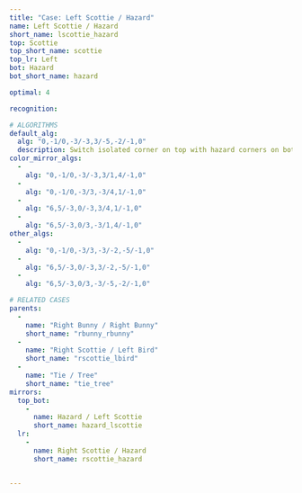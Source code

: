 ```yaml
---
title: "Case: Left Scottie / Hazard"
name: Left Scottie / Hazard
short_name: lscottie_hazard
top: Scottie
top_short_name: scottie
top_lr: Left
bot: Hazard
bot_short_name: hazard

optimal: 4

recognition:

# ALGORITHMS
default_alg:
  alg: "0,-1/0,-3/-3,3/-5,-2/-1,0"
  description: Switch isolated corner on top with hazard corners on bottom; slice should be next to edge from tent on top without splitting it.
color_mirror_algs:
  -
    alg: "0,-1/0,-3/-3,3/1,4/-1,0"
  -
    alg: "0,-1/0,-3/3,-3/4,1/-1,0"
  -
    alg: "6,5/-3,0/-3,3/4,1/-1,0"
  -
    alg: "6,5/-3,0/3,-3/1,4/-1,0"
other_algs:
  -
    alg: "0,-1/0,-3/3,-3/-2,-5/-1,0"
  -
    alg: "6,5/-3,0/-3,3/-2,-5/-1,0"
  -
    alg: "6,5/-3,0/3,-3/-5,-2/-1,0"

# RELATED CASES
parents:
  -
    name: "Right Bunny / Right Bunny"
    short_name: "rbunny_rbunny"
  -
    name: "Right Scottie / Left Bird"
    short_name: "rscottie_lbird"
  -
    name: "Tie / Tree"
    short_name: "tie_tree"
mirrors:
  top_bot:
    -
      name: Hazard / Left Scottie
      short_name: hazard_lscottie
  lr:
    -
      name: Right Scottie / Hazard
      short_name: rscottie_hazard


---
```


